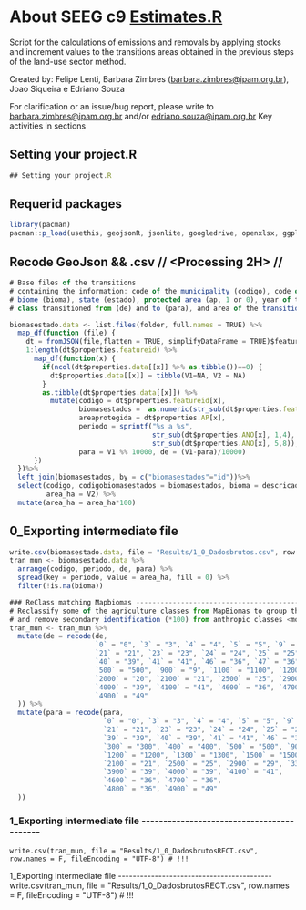# About SEEG c9 [Estimates.R](https://github.com/souza-eab/SEEG_BR/blob/main/2._Estimates/Estimates_v0.R)
  Script for the calculations of emissions and removals by applying stocks and increment values to the transitions areas obtained in the previous steps of the land-use sector method.

Created by: Felipe Lenti, Barbara Zimbres (barbara.zimbres@ipam.org.br), Joao Siqueira e Edriano Souza

For clarification or an issue/bug report, please write to barbara.zimbres@ipam.org.br and/or edriano.souza@ipam.org.br
Key activities in sections

## Setting your project.R 
```javascript
## Setting your project.R 
```

## Requerid packages
```javascript
library(pacman)
pacman::p_load(usethis, geojsonR, jsonlite, googledrive, openxlsx, ggplot2, tidyverse, tidyr, dplyr, rlang)
``` 
## Recode GeoJson && .csv // <Processing 2H> //
```javascript
# Base files of the transitions
# containing the information: code of the municipality (codigo), code of the biome/state (codigobiomasestados),
# biome (bioma), state (estado), protected area (ap, 1 or 0), year of the transition (periodo),
# class transitioned from (de) and to (para), and area of the transition (area_ha, in hectares)

biomasestado.data <- list.files(folder, full.names = TRUE) %>%
  map_df(function (file) {
    dt = fromJSON(file,flatten = TRUE, simplifyDataFrame = TRUE)$features
    1:length(dt$properties.featureid) %>% 
      map_df(function(x) {
        if(ncol(dt$properties.data[[x]] %>% as.tibble())==0) {
          dt$properties.data[[x]] = tibble(V1=NA, V2 = NA)
        }
        as.tibble(dt$properties.data[[x]]) %>%
          mutate(codigo = dt$properties.featureid[x],
                 biomasestados =  as.numeric(str_sub(dt$properties.featureid[x],1,3)),
                 areaprotegida = dt$properties.AP[x],
                 periodo = sprintf("%s a %s", 
                                   str_sub(dt$properties.ANO[x], 1,4), 
                                   str_sub(dt$properties.ANO[x], 5,8)),
                 para = V1 %% 10000, de = (V1-para)/10000)
      })
  })%>% 
  left_join(biomasestados, by = c("biomasestados"="id"))%>%
  select(codigo, codigobiomasestados = biomasestados, bioma = descricaobiomas, estado = descricaoestados, ap=areaprotegida, periodo, de, para, 
         area_ha = V2) %>%
  mutate(area_ha = area_ha*100)
```

## 0_Exporting intermediate file
```javascript
write.csv(biomasestado.data, file = "Results/1_0_Dadosbrutos.csv", row.names = F, fileEncoding = "UTF-8")
tran_mun <- biomasestado.data %>%
  arrange(codigo, periodo, de, para) %>%
  spread(key = periodo, value = area_ha, fill = 0) %>%
  filter(!is.na(bioma))

### ReClass matching Mapbiomas ---------------------------------------------------
# Reclassify some of the agriculture classes from MapBiomas to group them into less detailed classes (e.g. classes 46-48 into 36)
# and remove secondary identification (*100) from anthropic classes <more_information>
tran_mun <- tran_mun %>%
  mutate(de = recode(de,
                     `0` = "0", `3` = "3", `4` = "4", `5` = "5", `9` = "9", `11` = "11", `12` = "12", `13` = "13", `15` = "15", `20` = "20",
                     `21` = "21", `23` = "23", `24` = "24", `25` = "25", `29` = "29", `30` = "30", `31` = "31", `33` = "33", `39` = "39",
                     `40` = "39", `41` = "41", `46` = "36", `47` = "36", `48` = "36", `49` = "49", `300` = "300", `400` = "400",
                     `500` = "500", `900` = "9", `1100` = "1100", `1200` = "1200", `1300` = "1300", `1500` = "1500",
                     `2000` = "20", `2100` = "21", `2500` = "25", `2900` = "29", `3300` = "33", `3900` = "39",
                     `4000` = "39", `4100` = "41", `4600` = "36", `4700` = "36", `4800` = "36",
                     `4900` = "49"
  )) %>%
  mutate(para = recode(para,
                       `0` = "0", `3` = "3", `4` = "4", `5` = "5", `9` = "9", `11` = "11", `12` = "12", `13` = "13", `15` = "15", `20` = "20",
                       `21` = "21", `23` = "23", `24` = "24", `25` = "25", `29` = "29", `30` = "30", `31` = "31", `33` = "33",
                       `39` = "39", `40` = "39", `41` = "41", `46` = "36", `47` = "36", `48` = "36", `49` = "49",
                       `300` = "300", `400` = "400", `500` = "500", `900` = "9", `1100` = "1100",
                       `1200` = "1200", `1300` = "1300", `1500` = "1500", `2000` = "20",
                       `2100` = "21", `2500` = "25", `2900` = "29", `3300` = "33",
                       `3900` = "39", `4000` = "39", `4100` = "41",
                       `4600` = "36", `4700` = "36",
                       `4800` = "36", `4900` = "49"
  ))

```
### 1_Exporting intermediate file  ------------------------------------------
```
write.csv(tran_mun, file = "Results/1_0_DadosbrutosRECT.csv", row.names = F, fileEncoding = "UTF-8") # !!!
```

1_Exporting intermediate file  ------------------------------------------
write.csv(tran_mun, file = "Results/1_0_DadosbrutosRECT.csv", row.names = F, fileEncoding = "UTF-8") # !!!

